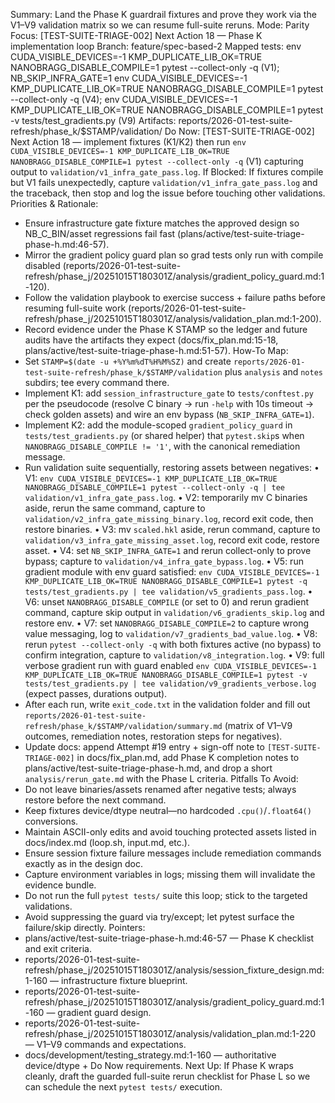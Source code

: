 Summary: Land the Phase K guardrail fixtures and prove they work via the V1–V9 validation matrix so we can resume full-suite reruns.
Mode: Parity
Focus: [TEST-SUITE-TRIAGE-002] Next Action 18 — Phase K implementation loop
Branch: feature/spec-based-2
Mapped tests: env CUDA_VISIBLE_DEVICES=-1 KMP_DUPLICATE_LIB_OK=TRUE NANOBRAGG_DISABLE_COMPILE=1 pytest --collect-only -q (V1); NB_SKIP_INFRA_GATE=1 env CUDA_VISIBLE_DEVICES=-1 KMP_DUPLICATE_LIB_OK=TRUE NANOBRAGG_DISABLE_COMPILE=1 pytest --collect-only -q (V4); env CUDA_VISIBLE_DEVICES=-1 KMP_DUPLICATE_LIB_OK=TRUE NANOBRAGG_DISABLE_COMPILE=1 pytest -v tests/test_gradients.py (V9)
Artifacts: reports/2026-01-test-suite-refresh/phase_k/$STAMP/validation/
Do Now: [TEST-SUITE-TRIAGE-002] Next Action 18 — implement fixtures (K1/K2) then run `env CUDA_VISIBLE_DEVICES=-1 KMP_DUPLICATE_LIB_OK=TRUE NANOBRAGG_DISABLE_COMPILE=1 pytest --collect-only -q` (V1) capturing output to `validation/v1_infra_gate_pass.log`.
If Blocked: If fixtures compile but V1 fails unexpectedly, capture `validation/v1_infra_gate_pass.log` and the traceback, then stop and log the issue before touching other validations.
Priorities & Rationale:
- Ensure infrastructure gate fixture matches the approved design so NB_C_BIN/asset regressions fail fast (plans/active/test-suite-triage-phase-h.md:46-57).
- Mirror the gradient policy guard plan so grad tests only run with compile disabled (reports/2026-01-test-suite-refresh/phase_j/20251015T180301Z/analysis/gradient_policy_guard.md:1-120).
- Follow the validation playbook to exercise success + failure paths before resuming full-suite work (reports/2026-01-test-suite-refresh/phase_j/20251015T180301Z/analysis/validation_plan.md:1-200).
- Record evidence under the Phase K STAMP so the ledger and future audits have the artifacts they expect (docs/fix_plan.md:15-18, plans/active/test-suite-triage-phase-h.md:51-57).
How-To Map:
- Set `STAMP=$(date -u +%Y%m%dT%H%M%SZ)` and create `reports/2026-01-test-suite-refresh/phase_k/$STAMP/validation` plus `analysis` and `notes` subdirs; tee every command there.
- Implement K1: add `session_infrastructure_gate` to `tests/conftest.py` per the pseudocode (resolve C binary → run `-help` with 10s timeout → check golden assets) and wire an env bypass (`NB_SKIP_INFRA_GATE=1`).
- Implement K2: add the module-scoped `gradient_policy_guard` in `tests/test_gradients.py` (or shared helper) that `pytest.skip`s when `NANOBRAGG_DISABLE_COMPILE != '1'`, with the canonical remediation message.
- Run validation suite sequentially, restoring assets between negatives:
  • V1: `env CUDA_VISIBLE_DEVICES=-1 KMP_DUPLICATE_LIB_OK=TRUE NANOBRAGG_DISABLE_COMPILE=1 pytest --collect-only -q | tee validation/v1_infra_gate_pass.log`.
  • V2: temporarily mv C binaries aside, rerun the same command, capture to `validation/v2_infra_gate_missing_binary.log`, record exit code, then restore binaries.
  • V3: mv `scaled.hkl` aside, rerun command, capture to `validation/v3_infra_gate_missing_asset.log`, record exit code, restore asset.
  • V4: set `NB_SKIP_INFRA_GATE=1` and rerun collect-only to prove bypass; capture to `validation/v4_infra_gate_bypass.log`.
  • V5: run gradient module with env guard satisfied: `env CUDA_VISIBLE_DEVICES=-1 KMP_DUPLICATE_LIB_OK=TRUE NANOBRAGG_DISABLE_COMPILE=1 pytest -q tests/test_gradients.py | tee validation/v5_gradients_pass.log`.
  • V6: unset `NANOBRAGG_DISABLE_COMPILE` (or set to 0) and rerun gradient command, capture skip output in `validation/v6_gradients_skip.log` and restore env.
  • V7: set `NANOBRAGG_DISABLE_COMPILE=2` to capture wrong value messaging, log to `validation/v7_gradients_bad_value.log`.
  • V8: rerun `pytest --collect-only -q` with both fixtures active (no bypass) to confirm integration, capture to `validation/v8_integration.log`.
  • V9: full verbose gradient run with guard enabled `env CUDA_VISIBLE_DEVICES=-1 KMP_DUPLICATE_LIB_OK=TRUE NANOBRAGG_DISABLE_COMPILE=1 pytest -v tests/test_gradients.py | tee validation/v9_gradients_verbose.log` (expect passes, durations output).
- After each run, write `exit_code.txt` in the validation folder and fill out `reports/2026-01-test-suite-refresh/phase_k/$STAMP/validation/summary.md` (matrix of V1–V9 outcomes, remediation notes, restoration steps for negatives).
- Update docs: append Attempt #19 entry + sign-off note to `[TEST-SUITE-TRIAGE-002]` in docs/fix_plan.md, add Phase K completion notes to plans/active/test-suite-triage-phase-h.md, and drop a short `analysis/rerun_gate.md` with the Phase L criteria.
Pitfalls To Avoid:
- Do not leave binaries/assets renamed after negative tests; always restore before the next command.
- Keep fixtures device/dtype neutral—no hardcoded `.cpu()`/`.float64()` conversions.
- Maintain ASCII-only edits and avoid touching protected assets listed in docs/index.md (loop.sh, input.md, etc.).
- Ensure session fixture failure messages include remediation commands exactly as in the design doc.
- Capture environment variables in logs; missing them will invalidate the evidence bundle.
- Do not run the full `pytest tests/` suite this loop; stick to the targeted validations.
- Avoid suppressing the guard via try/except; let pytest surface the failure/skip directly.
Pointers:
- plans/active/test-suite-triage-phase-h.md:46-57 — Phase K checklist and exit criteria.
- reports/2026-01-test-suite-refresh/phase_j/20251015T180301Z/analysis/session_fixture_design.md:1-160 — infrastructure fixture blueprint.
- reports/2026-01-test-suite-refresh/phase_j/20251015T180301Z/analysis/gradient_policy_guard.md:1-160 — gradient guard design.
- reports/2026-01-test-suite-refresh/phase_j/20251015T180301Z/analysis/validation_plan.md:1-220 — V1–V9 commands and expectations.
- docs/development/testing_strategy.md:1-160 — authoritative device/dtype + Do Now requirements.
Next Up: If Phase K wraps cleanly, draft the guarded full-suite rerun checklist for Phase L so we can schedule the next `pytest tests/` execution.
